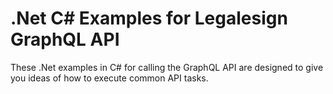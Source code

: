# .Net C# Examples for Legalesign GraphQL API

These .Net examples in C# for calling the GraphQL API are designed to give you ideas
of how to execute common API tasks.
